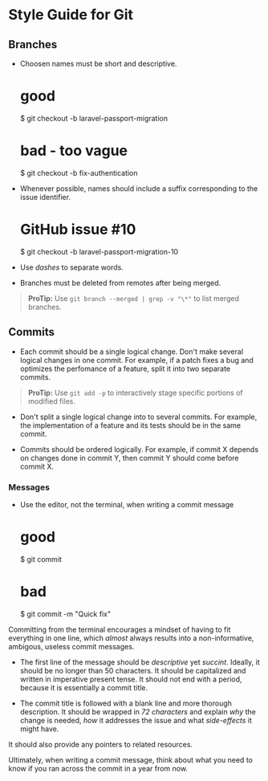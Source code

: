 # Style Guide for Git

## Branches

- Choosen names must be short and descriptive.

	# good
	$ git checkout -b laravel-passport-migration

	# bad - too vague
	$ git checkout -b fix-authentication

- Whenever possible, names should include a suffix corresponding to the issue identifier. 

	# GitHub issue #10
	$ git checkout -b laravel-passport-migration-10

- Use *dashes* to separate words.

- Branches must be deleted from remotes after being merged.

> **ProTip:** Use `git branch --merged | grep -v "\*"` to list merged branches.

## Commits

- Each commit should be a single logical change. Don't make several logical changes in one commit. For example, if a patch fixes a bug and optimizes the perfomance of a feature, split it into two separate commits.

> **ProTip:** Use `git add -p` to interactively stage specific portions of modified files.

- Don't split a single logical change into to several commits. For example, the implementation of a feature and its tests should be in the same commit.

- Commits should be ordered logically. For example, if commit X depends on changes done in commit Y, then commit Y should come before commit X.

### Messages

- Use the editor, not the terminal, when writing a commit message

	# good 
	$ git commit

	# bad
	$ git commit -m "Quick fix" 

Committing from the terminal encourages a mindset of having to fit everything in one line, which *almost* always results into a non-informative, ambigous, useless commit messages.

- The first line of the message should be *descriptive* yet *succint*. Ideally, it should be no longer than 50 characters. It should be capitalized and written in imperative present tense. It should not end with a period, because it is essentially a commit title. 

- The commit title is followed with a blank line and more thorough description. It should be wrapped in *72 characters* and explain *why* the change is needed, *how* it addresses the issue and what *side-effects* it might have.

It should also provide any pointers to related resources.

Ultimately, when writing a commit message, think about what you need to know if you ran across the commit in a year from now.
